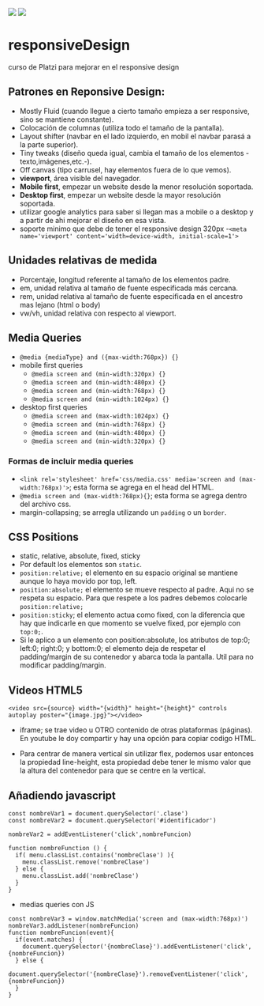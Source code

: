 ![](https://img.shields.io/static/v1?label=school&message=platzi&color=green)
![](https://img.shields.io/static/v1?label=course&message=CursoDeResponsiveDesign&color=green)

# responsiveDesign
curso de Platzi para mejorar en el responsive design

## Patrones en Reponsive Design:
- Mostly Fluid (cuando llegue a cierto tamaño empieza a ser responsive, sino se mantiene constante).
- Colocación de columnas (utiliza todo el tamaño de la pantalla).
- Layout shifter (navbar en el lado izquierdo, en mobil el navbar parasá a la parte superior).
- Tiny tweaks (diseño queda igual, cambia el tamaño de los elementos -texto,imágenes,etc.-).
- Off canvas (tipo carrusel, hay elementos fuera de lo que vemos).
- **viewport**, área visible del navegador.
- **Mobile first**, empezar un website desde la menor resolución soportada.
- **Desktop first**, empezar un website desde la mayor resolución soportada.
- utilizar google analytics para saber si llegan mas a mobile o a desktop y a partir de ahi mejorar el diseño en esa vista.
- soporte minimo que debe de tener el responsive design 320px
-`<meta name='viewport' content='width=device-width, initial-scale=1'>`

## Unidades relativas de medida
- Porcentaje, longitud referente al tamaño de los elementos padre.
- em, unidad relativa al tamaño de fuente especificada más cercana.
- rem, unidad relativa al tamaño de fuente especificada en el ancestro mas lejano (html o body)
- vw/vh, unidad relativa con respecto al viewport.


## Media Queries
- `@media {mediaType} and ({max-width:768px}) {}`
- mobile first queries
  - `@media screen and (min-width:320px) {}`
  - `@media screen and (min-width:480px) {}`
  - `@media screen and (min-width:768px) {}`
  - `@media screen and (min-width:1024px) {}`
- desktop first queries
  - `@media screen and (max-width:1024px) {}`
  - `@media screen and (min-width:768px) {}`
  - `@media screen and (min-width:480px) {}`
  - `@media screen and (min-width:320px) {}`

### Formas de incluir media queries
- `<link rel='stylesheet' href='css/media.css' media='screen and (max-width:768px)'>`; esta forma se agrega en el head del HTML.
- `@media screen and (max-width:768px){}`; esta forma se agrega dentro del archivo css.
- margin-collapsing; se arregla utilizando un `padding` o un `border`.

## CSS Positions
- static, relative, absolute, fixed, sticky
- Por default los elementos son `static`.
- `position:relative;` el elemento en su espacio original se mantiene aunque lo haya movido por top, left.
- `position:absolute;` el elemento se mueve respecto al padre. Aqui no se respeta su espacio. Para que respete a los padres debemos colocarle `position:relative;`
- `position:sticky`; el elemento actua como fixed, con la diferencia que hay que indicarle en que momento se vuelve fixed, por ejemplo con `top:0;`.
- Si le aplico a un elemento con position:absolute, los atributos de top:0; left:0; right:0; y bottom:0; el elemento deja de respetar el padding/margin de su contenedor y abarca toda la pantalla. Util para no modificar padding/margin.

## Videos HTML5
``` 
<video src={source} width="{width}" height="{height}" controls autoplay poster="{image.jpg}"></video>
```
- iframe; se trae video u OTRO contenido de otras plataformas (páginas). En youtube le doy compartir y hay una opción para copiar codigo HTML.

- Para centrar de manera vertical sin utilizar flex, podemos usar entonces la propiedad line-height, esta propiedad debe tener le mismo valor que la altura del contenedor para que se centre en la vertical.


## Añadiendo javascript
```
const nombreVar1 = document.querySelector('.clase')
const nombreVar2 = document.querySelector('#identificador')

nombreVar2 = addEventListener('click',nombreFuncion)

function nombreFunction () {
  if( menu.classList.contains('nombreClase') ){
    menu.classList.remove('nombreClase')
  } else {
    menu.classList.add('nombreClase')
  }
}
```
- medias queries con JS
```
const nombreVar3 = window.matchMedia('screen and (max-width:768px)')
nombreVar3.addListener(nombreFuncion)
function nombreFuncion(event){
  if(event.matches) {
    document.querySelector('{nombreClase}').addEventListener('click',{nombreFuncion})
  } else {
    document.querySelector('{nombreClase}').removeEventListener('click',{nombreFuncion})
  }
}

```

